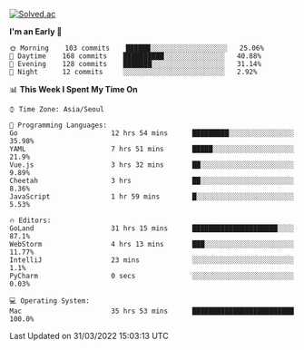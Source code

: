 [![Solved.ac](http://mazassumnida.wtf/api/v2/generate_badge?boj=kuckjwi)](https://solved.ac/kuckjwi)
<!--START_SECTION:waka-->
**I'm an Early 🐤** 

```text
🌞 Morning    103 commits    ██████░░░░░░░░░░░░░░░░░░░   25.06% 
🌆 Daytime    168 commits    ██████████░░░░░░░░░░░░░░░   40.88% 
🌃 Evening    128 commits    ███████░░░░░░░░░░░░░░░░░░   31.14% 
🌙 Night      12 commits     ░░░░░░░░░░░░░░░░░░░░░░░░░   2.92%

```


📊 **This Week I Spent My Time On** 

```text
⌚︎ Time Zone: Asia/Seoul

💬 Programming Languages: 
Go                       12 hrs 54 mins      █████████░░░░░░░░░░░░░░░░   35.98% 
YAML                     7 hrs 51 mins       █████░░░░░░░░░░░░░░░░░░░░   21.9% 
Vue.js                   3 hrs 32 mins       ██░░░░░░░░░░░░░░░░░░░░░░░   9.89% 
Cheetah                  3 hrs               ██░░░░░░░░░░░░░░░░░░░░░░░   8.36% 
JavaScript               1 hr 59 mins        █░░░░░░░░░░░░░░░░░░░░░░░░   5.53%

🔥 Editors: 
GoLand                   31 hrs 15 mins      █████████████████████░░░░   87.1% 
WebStorm                 4 hrs 13 mins       ███░░░░░░░░░░░░░░░░░░░░░░   11.77% 
IntelliJ                 23 mins             ░░░░░░░░░░░░░░░░░░░░░░░░░   1.1% 
PyCharm                  0 secs              ░░░░░░░░░░░░░░░░░░░░░░░░░   0.03%

💻 Operating System: 
Mac                      35 hrs 53 mins      █████████████████████████   100.0%

```


 Last Updated on 31/03/2022 15:03:13 UTC
<!--END_SECTION:waka-->
